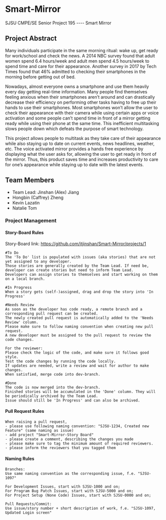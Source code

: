 # Smart-Mirror
SJSU CMPE/SE Senior Project 195 ---- Smart Mirror

## Project Abstract

Many individuals participate in the same morning ritual: wake up, get ready for
work/school and check the news. A 2014 NBC survey found that adult women spend 6.4
hours/week and adult men spend 4.5 hours/week to spend time and care for their appearance.
Another survey in 2017 by Tech Times found that 46% admitted to checking their smartphones
in the morning before getting out of bed.

Nowadays, almost everyone owns a smartphone and use them heavily every day getting
real-time information. Many people find themselves feeling anxious when their smartphones
aren’t around and can drastically decrease their efficiency on performing other tasks having to
free up their hands to use their smartphones. Most smartphones won’t allow the user to check
their appearance with their camera while using certain apps or voice activation and some people
can’t spend time in front of a mirror getting ready while using their phone at the same time. This
inefficient multitasking slows people down which defeats the purpose of smart technology.

This project allows people to multitask as they take care of their appearance while also
staying up to date on current events, news headlines, weather, etc. The voice activated mirror
provides a hands free experience by displaying what the user asks for, allowing the user to get
ready in front of the mirror. Thus, this product saves time and increases productivity to care for
one’s appearance while staying up to date with the latest events.

## Team Members
- Team Lead: Jinshan (Alex) Jiang
- Hongbin (Caffrey) Zheng
- Kevin Lazatin
- Natalie Tom

### Project Management

#### Story-Board Rules

Story-Board link: https://github.com/itjinshan/Smart-Mirror/projects/1

```
#To Do
The 'To Do' list is populated with issues (aka stories) that are not yet assigned to any developer.
Those stories are generally created by the Team Lead. If need be, developer can create stories but need to inform Team Lead.
Developers can assign stories to themselves and start working on them on a local branch.

#In Progress
When a story gets (self-)assigned, drag and drop the story into 'In Progress'

#Needs Review
As soon as the developer has code ready, a remote branch and a corresponding pull request can be created.
The newly created pull request is automatically added to the 'Needs Review' column.
Please make sure to follow naming convention when creating new pull request.
A new developer must be assigned to the pull request to review the code changes.

For the reviewer:
Please check the logic of the code, and make sure it follows good style.
Test the code changes by running the code locally.
If updates are needed, write a review and wait for author to make changes.
When satisfied, merge code into dev-branch.

#Done
The code is now merged into the dev-branch.
Finished stories will be accumulated in the 'Done' column. They will be periodically archived by the Team Lead.
Issue should still be 'In Progress' and can also be archived.
```

#### Pull Request Rules

```
When raising a pull request,
- please use following naming convention: "SJSU-1234, Created new Feature" (same naming as issue)
- add project "Smart-Mirror-Story Board"
- please create a comment, describing the changes you made
- please make sure to tag the minimum amount of required reviewers.
- please inform the reviewers that you tagged them
```

#### Naming Rules

```
Branches:
Use same naming convention as the corresponding issue, f.e. "SJSU-1097"

For Development Issues, start with SJSU-1000 and on;
For Program Bug Patch Issues, start with SJSU-5000 and on;
For Project Setup (None Code) Issues, start with SJSU-0000 and on;

Pull Requests/Commit:
Use issue/story number + short description of work, f.e. "SJSU-1097, Updated Login screen"
```

